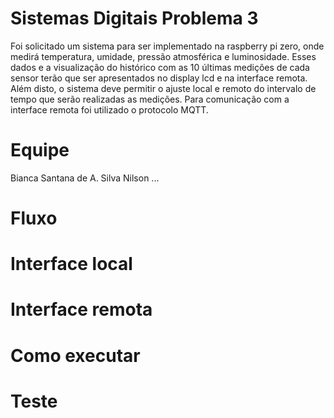 # Sistemas Digitais Problema 3

Foi solicitado um sistema para ser implementado na raspberry pi zero, onde medirá temperatura, umidade, pressão atmosférica e luminosidade. Esses dados e a visualização do histórico com as 10 últimas medições de cada sensor terão que ser apresentados no display lcd e na interface remota. Além disto, o sistema deve permitir o ajuste local e remoto do intervalo de tempo que serão realizadas as medições. Para comunicação com a interface remota foi utilizado o protocolo MQTT.

# Equipe
Bianca Santana de A. Silva
Nilson ...

# Fluxo

# Interface local

# Interface remota

# Como executar

# Teste 

